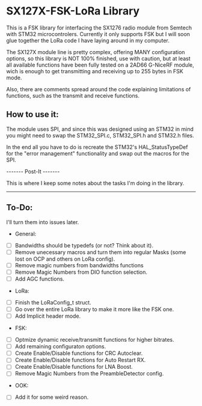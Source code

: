 # SX127X-FSK-LoRa Library

This is a FSK library for interfacing the SX1276 radio module from Semtech with STM32 microcontrolers. Currently it only supports FSK but I will soon glue together the LoRa code I have laying around in my computer.

The SX127X module line is pretty complex, offering MANY configuration options, so this library is NOT 100% finished, use with caution, but at least all available functions have been fully tested on a 2AD66 G-NiceRF module, wich is enough to get transmitting and receiving up to 255 bytes in FSK mode.

Also, there are comments spread around the code explaining limitations of functions, such as the transmit and receive functions.


## How to use it:

The module uses SPI, and since this was designed using an STM32 in mind you might need to swap the STM32_SPI.c, STM32_SPI.h and STM32.h files.

In the end all you have to do is recreate the STM32's HAL_StatusTypeDef for the "error management" functionality and swap out the macros for the SPI.

------- Post-It -------

This is where I keep some notes
about the tasks I'm doing in
the library.

-----------------------

## To-Do:

I'll turn them into issues later.

* General:
- [ ] Bandwidths should be typedefs (or not? Think about it).
- [ ] Remove unecessary macros and turn them into regular Masks (some lost on OCP and others on LoRa config).
- [ ] Remove magic numbers from bandwidths functions
- [ ] Remove Magic Numbers from DIO function selection.
- [ ] Add AGC functions.

* LoRa:
- [ ] Finish the LoRaConfig_t struct.
- [ ] Go over the entire LoRa library to make it more like the FSK one.
- [ ] Add Implicit header mode.

* FSK:
- [ ] Optmize dynamic receive/transmitt functions for higher bitrates.
- [ ] Add remaining configuraton options.
- [ ] Create Enable/Disable functions for CRC Autoclear.
- [ ] Create Enable/Disable functions for Auto Restart RX.
- [ ] Create Enable/Disable functions for LNA Boost.
- [ ] Remove Magic Numbers from the PreambleDetector config.

* OOK:
- [ ] Add it for some weird reason.
